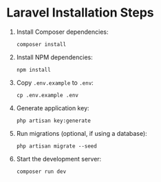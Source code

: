 # Laravel Installation Steps

1. Install Composer dependencies:
    ```
    composer install
    ```

2. Install NPM dependencies:
    ```
    npm install
    ```

3. Copy `.env.example` to `.env`:
    ```
    cp .env.example .env
    ```

4. Generate application key:
    ```
    php artisan key:generate
    ```

5. Run migrations (optional, if using a database):
    ```
    php artisan migrate --seed
    ```

6. Start the development server:
    ```
    composer run dev
    ```
